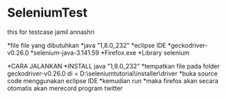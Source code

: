 # SeleniumTest
this for testcase jamil annashri

*file file yang dibutuhkan
*java "1,8.0_232"
*eclipse IDE
*geckodriver-v0.26.0
*selenium-java-3.141.59
*Firefox.exe
*Library selenium 

*CARA JALANKAN 
*INSTALL java "1,8.0_232"
*tempatkan file pada folder geckodriver-v0.26.0 di = D:\seleniumtutorial\installer\driver
*buka source code menggunakan eclipse IDE 
*kemudian run 
*maka firefox akan secara otomatis akan merecord program twitter
